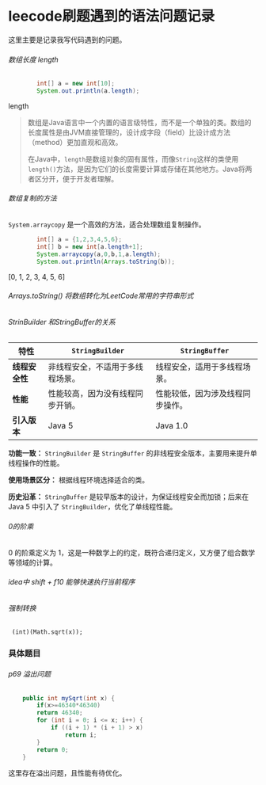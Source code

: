 # leecode刷题遇到的语法问题记录

这里主要是记录我写代码遇到的问题。



###### 数组长度 length

```java
        int[] a = new int[10];
        System.out.println(a.length);
```

length

> 数组是Java语言中一个内置的语言级特性，而不是一个单独的类。数组的长度属性是由JVM直接管理的，设计成字段（field）比设计成方法（method）更加直观和高效。
>
> 在Java中，`length`是数组对象的固有属性，而像`String`这样的类使用`length()`方法，是因为它们的长度需要计算或存储在其他地方。Java将两者区分开，便于开发者理解。



###### 数组复制的方法

`System.arraycopy` 是一个高效的方法，适合处理数组复制操作。

```java
        int[] a = {1,2,3,4,5,6};
        int[] b = new int[a.length+1];
        System.arraycopy(a,0,b,1,a.length);
        System.out.println(Arrays.toString(b));
```

[0, 1, 2, 3, 4, 5, 6]



###### Arrays.toString() 将数组转化为LeetCode常用的字符串形式



###### StrinBuilder 和StringBuffer的关系


| 特性 | `StringBuilder` | `StringBuffer` |
| ---- | ---- | ---- |
| **线程安全性** | 非线程安全，不适用于多线程场景。 | 线程安全，适用于多线程场景。 |
| **性能** | 性能较高，因为没有线程同步开销。 | 性能较低，因为涉及线程同步操作。 |
| **引入版本** | Java 5 | Java 1.0 |

**功能一致：** `StringBuilder` 是 `StringBuffer` 的非线程安全版本，主要用来提升单线程操作的性能。

**使用场景区分：** 根据线程环境选择适合的类。

**历史沿革：** `StringBuffer` 是较早版本的设计，为保证线程安全而加锁；后来在 Java 5 中引入了 `StringBuilder`，优化了单线程性能。



###### 0的阶乘

0 的阶乘定义为 1，这是一种数学上的约定，既符合递归定义，又方便了组合数学等领域的计算。



###### idea中 shift + f10 能够快速执行当前程序



###### 强制转换

` (int)(Math.sqrt(x));`



### 具体题目

###### p69 溢出问题

```java
    public int mySqrt(int x) {
        if(x>=46340*46340)
        return 46340;
        for (int i = 0; i <= x; i++) {
            if ((i + 1) * (i + 1) > x)
                return i;
        }
        return 0;
    }
```

这里存在溢出问题，且性能有待优化。
